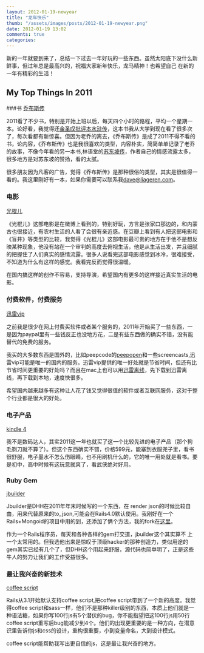 ```yaml
---
layout: 2012-01-19-newyear
title: "龙年快乐"
thumb: "/assets/images/posts/2012-01-19-newyear.png"
date: 2012-01-19 13:02
comments: true
categories: 
---
```


新的一年就要到来了，总结一下过去一年好玩的一些东西。虽然太阳底下没什么新鲜事，但过年总是最高兴的，祝福大家新年快乐，龙马精神！也希望自己
在新的一年有精彩的生活！

## My Top Things In 2011


###书
[乔布斯传](http://baike.baidu.com/view/6255316.htm)

2011看了不少书，特别是开始上班以后，每天四个小时的路程，平均一个星期一本。论好看，我觉得还[金圣叹批评本水浒传](http://book.douban.com/subject/1854151/)，这本书我从大学到现在看了很多次了，每次看都有新惊喜。但因为老乔的离去，《乔布斯传》是成了2011不得不看的书，论内容，《乔布斯传》也是我很喜欢的类型，内容朴实，简简单单记录了老乔的故事，不像今年看的另一本书,林语堂的[苏东坡传](http://book.douban.com/subject/1792668/)，作者自己的情感流露太多，很多地方是对苏东坡的赞扬，看的太腻。

很多朋友因为凡客的广告，觉得《乔布斯传》是那种很俗的类型，其实是很值得一看的。我这里刚好有一本，如果你需要可以联系我<dave@liageren.com>。

### 电影
[光棍儿](http://www.tudou.com/programs/view/UJ4kpgAxguA/)

《光棍儿》这部电影是在微博上看到的，特别好玩，方言是张家口那边的，和内蒙古也很接近，有农村生活的人看了会很有亲近感。在豆瓣上看到有人把这部电影和《盲井》等类型的比较，我觉得《光棍儿》这部电影最可贵的地方在于他不是想反映某种现象，他没有站在一个审判的高度去俯视生活，他是从生活出发，并且细腻的把握住了人们真实的感情流露。很多人说看完这部电影感觉到冰冷，很难接受，不知道为什么有这样的感觉。我看完反而觉得很温暖。
 
 在国内搞这样的创作不容易，支持导演，希望国内有更多的这样接近真实生活的电影。


### 付费软件，付费服务
  [迅雷vip](http://vip.xunlei.com/)  
  
  之前我是很少在网上付费买软件或者某个服务的，2011年开始买了一些东西，一是因为paypal里有一些钱反正也没地方花，二是有些东西做的确实不错，没有能替代的免费的服务。
  
 我买的大多数东西是国外的，比如peepcode的[peepopen](http://peepcode.com/products/peepopen)和一些screencasts,迅雷vip可能是唯一的国内的服务。迅雷vip提供的唯一好处就是节省时间，但还有比节省时间更重要的好处吗？而且在mac上也可以用[迅雷离线](lixian.xunlei.com)，先下载到迅雷离线，再下载到本地，速度快很多。
 
 希望国内越来越多有这种让人花了钱又觉得很值的软件或者互联网服务，这对于整个行业都是很大的好处。 

### 电子产品
  [kindle 4](http://baike.baidu.com/view/6600695.htm)
  
  我不是数码达人，其实2011这一年也就买了这一个比较先进的电子产品（那个狗毛剃刀就不算了）。但这个东西确实不错，价格599元，能塞到衣服兜子里，看书很舒服，电子墨水不怎么伤眼睛，也不用刷机什么的，它的唯一用处就是看书。要是初中，高中时候有这玩意就爽了，看武侠绝对好用。

### Ruby Gem
  [jbuilder](https://github.com/rails/jbuilder)
  
  Jbuilder是DHH在2011年年末时候写的一个东西，在 render json的时候比较自由，用来代替原来的to_json,可能会在Rails4.0默认使用。我刚好在一个Rails+Mongoid的项目中用的到，还添加了俩个方法，我的fork在[这里](https://github.com/daveliu/jbuilder)。

  作为一个Rails程序员，每天和各种各样的gem打交道，jbuilder这个其实算不 上一个太常用的。但我选他出来是惊叹于顶级hacker的那种创造力，类似用途的gem其实已经有几个了，但DHH这个用起来舒服，源代码也简单明了，正是这些牛人的努力让我们的工作受益很多。
    
### 最让我兴奋的新技术
  [coffee script ](http://coffeescript.org/)
  
  Rails从3.1开始默认支持coffee script,把coffee script带到了一个新的高度。我觉得coffee script和sass一样，他们不是那种killer级别的东西，本质上他们就是一种语法糖，如果你写100行js有5个潜伏的bug，你不能指望把这100行js用50行coffee script重写后bug能减少到4个。他们的出现更重要的是一种方向，在潜意识里告诉你js和css的设计，重构很重要，小到变量命名，大到设计模式。
  
  
  coffee script能帮助我写出更自信的js，这是最让我兴奋的地方。